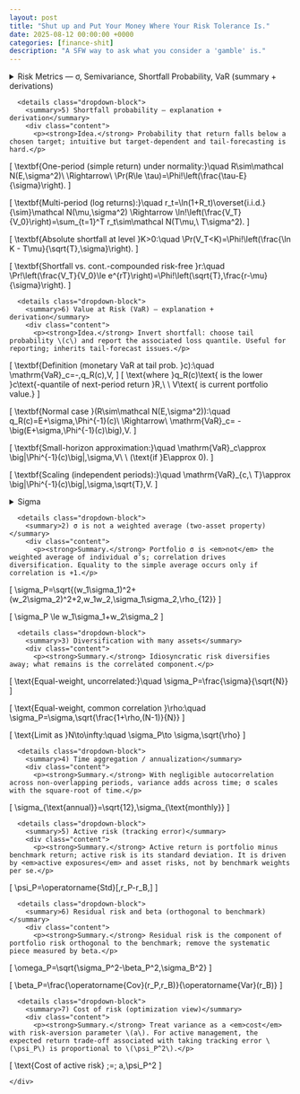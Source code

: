 ```yaml
---
layout: post
title: "Shut up and Put Your Money Where Your Risk Tolerance Is."
date: 2025-08-12 00:00:00 +0000
categories: [finance-shit]
description: "A SFW way to ask what you consider a 'gamble' is."
---
```


<!-- Single Flashcard — G&K Ch.3 (pp.42–46): Summary + Formulas + Derivations -->

<div class="flashcard">
  <details>
    <summary>Risk Metrics — σ, Semivariance, Shortfall Probability, VaR (summary + derivations)</summary>
    <div class="back">
      <p><em>Open each drop-down for the bite-size summary and the matching math.</em></p>

      <details class="dropdown-block">
        <summary>1) What a usable risk measure must satisfy</summary>
        <div class="content">
          <ul>
            <li><strong>Universal & impersonal.</strong> Not investor-specific; works across mandates.</li>
            <li><strong>Symmetric.</strong> Judge up/down moves consistently relative to a benchmark.</li>
            <li><strong>Flexible & aggregable.</strong> Applies to assets and portfolios; adds up cleanly.</li>
            <li><strong>Forecastable.</strong> Estimable with reasonable stability out of sample.</li>
          </ul>
        </div>
      </details>

      <details class="dropdown-block">
        <summary>2) Distribution vs. single-number risk</summary>
        <div class="content">
          <p>The full return distribution answers every risk question but is unwieldy. In practice we compress it to a single, stable, aggregable statistic—leading to variance/standard deviation.</p>
        </div>
      </details>

      <details class="dropdown-block">
        <summary>3) Standard deviation (the workhorse)</summary>
        <div class="content">
          <p><strong>Idea.</strong> Dispersion about the mean is the operative “cost of risk;” use variance for math, σ for reporting. Stable and portfolio-aggregable.</p>

\[
\operatorname{Var}(r)=\mathbb{E}\!\big[(r-\mu)^2\big],\qquad 
\sigma=\sqrt{\operatorname{Var}(r)}.
\]

\[
\text{Annualization (i.i.d.):}\quad 
\sigma_{\text{ann}}=\sqrt{N}\,\sigma_{\text{per}},\qquad
\sigma_{\text{ann}}^2=N\,\sigma_{\text{per}}^2.
\]

          <p><small>Under (approx.) normal returns, ≈⅔ of outcomes lie within \(\mu\pm\sigma\).</small></p>
        </div>
      </details>

      <details class="dropdown-block">
        <summary>4) Downside measures — overview & semivariance formulas</summary>
        <div class="content">
          <p><strong>Overview.</strong> Downside metrics focus on “bad” outcomes. They are intuitive but harder to aggregate/forecast; with symmetric returns they add little beyond variance.</p>

\[
\textbf{Semivariance about mean:}\quad 
\operatorname{SemiVar}(r)=\mathbb{E}\!\big[(\mu-r)^2\,\mathbf{1}_{\{r<\mu\}}\big].
\]

\[
\textbf{Target semivariance (threshold }\tau\textbf{):}\quad 
\operatorname{SemiVar}_{\tau}(r)=\mathbb{E}\!\big[(\tau-r)^2\,\mathbf{1}_{\{r<\tau\}}\big].
\]

\[
\textbf{Sample estimator:}\quad 
\widehat{\operatorname{SemiVar}}=\frac{1}{T}\sum_{t=1}^{T}(\hat\mu-r_t)^2\,\mathbf{1}(r_t<\hat\mu),\quad 
\hat\mu=\frac{1}{T}\sum_{t=1}^{T} r_t.
\]

\[
\textbf{Symmetry relation:}\quad \operatorname{SemiVar}(r)=\tfrac{1}{2}\operatorname{Var}(r)\ \ \text{if the distribution is symmetric.}
\]
        </div>
      </details>

      <details class="dropdown-block">
        <summary>5) Shortfall probability — explanation + derivation</summary>
        <div class="content">
          <p><strong>Idea.</strong> Probability that return falls below a chosen target; intuitive but target-dependent and tail-forecasting is hard.</p>

\[
\textbf{One-period (simple return) under normality:}\quad 
R\sim\mathcal N(E,\sigma^2)\ \Rightarrow\ 
\Pr(R\le \tau)=\Phi\!\left(\frac{\tau-E}{\sigma}\right).
\]

\[
\textbf{Multi-period (log returns):}\quad 
r_t=\ln(1+R_t)\overset{i.i.d.}{\sim}\mathcal N(\mu,\sigma^2)
\Rightarrow
\ln\!\left(\frac{V_T}{V_0}\right)=\sum_{t=1}^T r_t\sim\mathcal N(T\mu,\ T\sigma^2).
\]

\[
\textbf{Absolute shortfall at level }K>0:\quad 
\Pr(V_T<K)=\Phi\!\left(\frac{\ln K - T\mu}{\sqrt{T}\,\sigma}\right).
\]

\[
\textbf{Shortfall vs. cont.-compounded risk-free }r:\quad 
\Pr\!\left(\frac{V_T}{V_0}\le e^{rT}\right)=\Phi\!\left(\sqrt{T}\,\frac{r-\mu}{\sigma}\right).
\]
        </div>
      </details>

      <details class="dropdown-block">
        <summary>6) Value at Risk (VaR) — explanation + derivation</summary>
        <div class="content">
          <p><strong>Idea.</strong> Invert shortfall: choose tail probability \(c\) and report the associated loss quantile. Useful for reporting; inherits tail-forecast issues.</p>

\[
\textbf{Definition (monetary VaR at tail prob. }c):\quad 
\mathrm{VaR}_c=-\,q_R(c)\,V,
\]
\[
\text{where }q_R(c)\text{ is the lower }c\text{-quantile of next-period return }R,\ \ V\text{ is current portfolio value.}
\]

\[
\textbf{Normal case }(R\sim\mathcal N(E,\sigma^2)):\quad 
q_R(c)=E+\sigma\,\Phi^{-1}(c)\ \Rightarrow\ 
\mathrm{VaR}_c= -\big(E+\sigma\,\Phi^{-1}(c)\big)\,V.
\]

\[
\textbf{Small-horizon approximation:}\quad 
\mathrm{VaR}_c\approx \big|\Phi^{-1}(c)\big|\,\sigma\,V\ \ (\text{if }E\approx 0).
\]

\[
\textbf{Scaling (independent periods):}\quad 
\mathrm{VaR}_{c,\ T}\approx \big|\Phi^{-1}(c)\big|\,\sigma\,\sqrt{T}\,V.
\]

  </details>
</div>

<!-- Flashcard — G&K Ch.3 (pp.47–52): Risk, Diversification, Active & Residual Risk -->

<div class="flashcard">
  <details>
    <summary>Sigma</summary>
    <div class="back">
      <p><em>Open sections for the bite-size summary interleaved with the key formulas.</em></p>

      <details class="dropdown-block">
        <summary>1) Standard deviation as the risk metric</summary>
        <div class="content">
          <p><strong>Summary.</strong> Use the standard deviation of return as “risk”; use variance as the cost in optimization. For a given period, the risk of the excess return equals the risk of the total return because the risk-free rate is known at the start.</p>

\[
\operatorname{Var}(r)=\mathbb{E}\big[(r-\mu)^2\big]
\]

\[
\sigma=\sqrt{\operatorname{Var}(r)}
\]
        </div>
      </details>

      <details class="dropdown-block">
        <summary>2) σ is not a weighted average (two-asset property)</summary>
        <div class="content">
          <p><strong>Summary.</strong> Portfolio σ is <em>not</em> the weighted average of individual σ’s; correlation drives diversification. Equality to the simple average occurs only if correlation is +1.</p>

\[
\sigma_P=\sqrt{(w_1\sigma_1)^2+(w_2\sigma_2)^2+2\,w_1w_2\,\sigma_1\sigma_2\,\rho_{12}}
\]

\[
\sigma_P \le w_1\sigma_1+w_2\sigma_2
\]
        </div>
      </details>

      <details class="dropdown-block">
        <summary>3) Diversification with many assets</summary>
        <div class="content">
          <p><strong>Summary.</strong> Idiosyncratic risk diversifies away; what remains is the correlated component.</p>

\[
\text{Equal-weight, uncorrelated:}\quad \sigma_P=\frac{\sigma}{\sqrt{N}}
\]

\[
\text{Equal-weight, common correlation }\rho:\quad 
\sigma_P=\sigma\,\sqrt{\frac{1+\rho\,(N-1)}{N}}
\]

\[
\text{Limit as }N\to\infty:\quad \sigma_P\to \sigma\,\sqrt{\rho}
\]
        </div>
      </details>

      <details class="dropdown-block">
        <summary>4) Time aggregation / annualization</summary>
        <div class="content">
          <p><strong>Summary.</strong> With negligible autocorrelation across non-overlapping periods, variance adds across time; σ scales with the square-root of time.</p>

\[
\sigma_{\text{annual}}=\sqrt{12}\,\sigma_{\text{monthly}}
\]
        </div>
      </details>

      <details class="dropdown-block">
        <summary>5) Active risk (tracking error)</summary>
        <div class="content">
          <p><strong>Summary.</strong> Active return is portfolio minus benchmark return; active risk is its standard deviation. It is driven by <em>active exposures</em> and asset risks, not by benchmark weights per se.</p>

\[
\psi_P=\operatorname{Std}[\,r_P-r_B\,]
\]
        </div>
      </details>

      <details class="dropdown-block">
        <summary>6) Residual risk and beta (orthogonal to benchmark)</summary>
        <div class="content">
          <p><strong>Summary.</strong> Residual risk is the component of portfolio risk orthogonal to the benchmark; remove the systematic piece measured by beta.</p>

\[
\omega_P=\sqrt{\sigma_P^2-\beta_P^2\,\sigma_B^2}
\]

\[
\beta_P=\frac{\operatorname{Cov}(r_P,r_B)}{\operatorname{Var}(r_B)}
\]
        </div>
      </details>

      <details class="dropdown-block">
        <summary>7) Cost of risk (optimization view)</summary>
        <div class="content">
          <p><strong>Summary.</strong> Treat variance as a <em>cost</em> with risk-aversion parameter \(a\). For active management, the expected return trade-off associated with taking tracking error \(\psi_P\) is proportional to \(\psi_P^2\).</p>

\[
\text{Cost of active risk} \;=\; a\,\psi_P^2
\]
        </div>
      </details>

    </div>
  </details>
</div>

